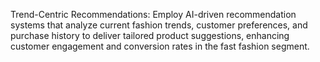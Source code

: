 Trend-Centric Recommendations: Employ AI-driven recommendation systems that analyze current fashion trends, customer preferences, and purchase history to deliver tailored product suggestions, enhancing customer engagement and conversion rates in the fast fashion segment.
